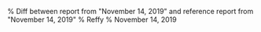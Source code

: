 % Diff between report from "November 14, 2019" and reference report from "November 14, 2019"
% Reffy
% November 14, 2019

